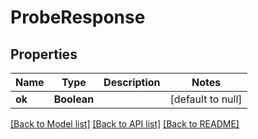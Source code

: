 # ProbeResponse
## Properties

| Name | Type | Description | Notes |
|------------ | ------------- | ------------- | -------------|
| **ok** | **Boolean** |  | [default to null] |

[[Back to Model list]](../README.md#documentation-for-models) [[Back to API list]](../README.md#documentation-for-api-endpoints) [[Back to README]](../README.md)

